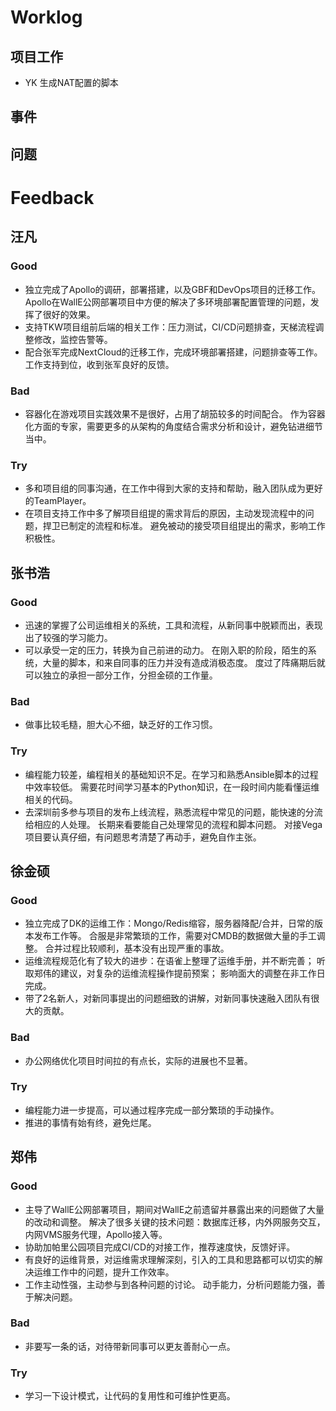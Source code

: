 # Worklog

## 项目工作

* YK 生成NAT配置的脚本

## 事件

## 问题

# Feedback

## 汪凡

### Good

* 独立完成了Apollo的调研，部署搭建，以及GBF和DevOps项目的迁移工作。Apollo在WallE公网部署项目中方便的解决了多环境部署配置管理的问题，发挥了很好的效果。
* 支持TKW项目组前后端的相关工作：压力测试，CI/CD问题排查，天梯流程调整修改，监控告警等。
* 配合张军完成NextCloud的迁移工作，完成环境部署搭建，问题排查等工作。 工作支持到位，收到张军良好的反馈。

### Bad

* 容器化在游戏项目实践效果不是很好，占用了胡笳较多的时间配合。 作为容器化方面的专家，需要更多的从架构的角度结合需求分析和设计，避免钻进细节当中。

### Try

* 多和项目组的同事沟通，在工作中得到大家的支持和帮助，融入团队成为更好的TeamPlayer。
* 在项目支持工作中多了解项目组提的需求背后的原因，主动发现流程中的问题，捍卫已制定的流程和标准。 避免被动的接受项目组提出的需求，影响工作积极性。

## 张书浩

### Good

* 迅速的掌握了公司运维相关的系统，工具和流程，从新同事中脱颖而出，表现出了较强的学习能力。
* 可以承受一定的压力，转换为自己前进的动力。 在刚入职的阶段，陌生的系统，大量的脚本，和来自同事的压力并没有造成消极态度。 度过了阵痛期后就可以独立的承担一部分工作，分担金硕的工作量。

### Bad

* 做事比较毛糙，胆大心不细，缺乏好的工作习惯。

### Try

* 编程能力较差，编程相关的基础知识不足。在学习和熟悉Ansible脚本的过程中效率较低。 需要花时间学习基本的Python知识，在一段时间内能看懂运维相关的代码。
* 去深圳前多参与项目的发布上线流程，熟悉流程中常见的问题，能快速的分流给相应的人处理。 长期来看要能自己处理常见的流程和脚本问题。 对接Vega项目要认真仔细，有问题思考清楚了再动手，避免自作主张。

## 徐金硕

### Good

* 独立完成了DK的运维工作：Mongo/Redis缩容，服务器降配/合并，日常的版本发布工作等。 合服是非常繁琐的工作，需要对CMDB的数据做大量的手工调整。 合并过程比较顺利，基本没有出现严重的事故。
* 运维流程规范化有了较大的进步：在语雀上整理了运维手册，并不断完善； 听取郑伟的建议，对复杂的运维流程操作提前预案； 影响面大的调整在非工作日完成。
* 带了2名新人，对新同事提出的问题细致的讲解，对新同事快速融入团队有很大的贡献。

### Bad

* 办公网络优化项目时间拉的有点长，实际的进展也不显著。

### Try

* 编程能力进一步提高，可以通过程序完成一部分繁琐的手动操作。
* 推进的事情有始有终，避免烂尾。

## 郑伟

### Good

* 主导了WallE公网部署项目，期间对WallE之前遗留并暴露出来的问题做了大量的改动和调整。 解决了很多关键的技术问题：数据库迁移，内外网服务交互，内网VMS服务代理，Apollo接入等。
* 协助加帕里公园项目完成CI/CD的对接工作，推荐速度快，反馈好评。
* 有良好的运维背景，对运维需求理解深刻，引入的工具和思路都可以切实的解决运维工作中的问题，提升工作效率。
* 工作主动性强，主动参与到各种问题的讨论。 动手能力，分析问题能力强，善于解决问题。

### Bad

* 非要写一条的话，对待带新同事可以更友善耐心一点。

### Try

* 学习一下设计模式，让代码的复用性和可维护性更高。

